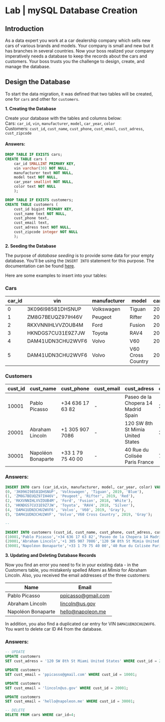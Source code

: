 # Lab | mySQL Database Creation

## Introduction
As a data expert you work at a car dealership company which sells new cars of various brands and models. 
Your company is small and new but it has branches in several countries. 
Now your boss realized your company imperatively needs a database to keep the records about the cars and customers.
Your boss trusts you the challenge to design, create, and manage the database.

## Design the Database
To start the data migration, it was defined that two tables will be created, one for  `cars` and other for `customers`.

**1. Creating the Database**

Create your database with the tables and columns below:  
Cars: `car_id`, `vin`, `manufacturer`, `model`, `car_year`, `color`  
Customers: `cust_id`, `cust_name`, `cust_phone`, `cust_email`, `cust_adress`, `cust_zipcode`

#### Answers:  
```sql
DROP TABLE IF EXISTS cars;
CREATE TABLE cars (
	car_id SMALLINT PRIMARY KEY,
	vin varchar(30) NOT NULL,
	manufacturer text NOT NULL,
	model text NOT NULL,
	car_year smallint NOT NULL,
	color text NOT NULL
	);

DROP TABLE IF EXISTS customers;
CREATE TABLE customers (
	cust_id bigint PRIMARY KEY,
	cust_name text NOT NULL,
	cust_phone text,
	cust_email text,
	cust_adress text NOT NULL,
	cust_zipcode integer NOT NULL
	);
```


**2. Seeding the Database**

The purpose of *database seeding* is to provide some data for your empty database.
You'll be using the `INSERT INTO` statement for this purpose. The documentation can be found [here](https://www.postgresql.org/docs/12/sql-insert.html).

Here are some examples to insert into your tables:

### Cars

| car_id | vin | manufacturer | model | car_year | color |
| --- | --- | --- | --- | --- | --- |
| 0 | 3K096I98581DHSNUP | Volkswagen | Tiguan | 2019 | Blue |
| 1 | ZM8G7BEUQZ97IH46V | Peugeot | Rifter | 2019 | Red |
| 2 | RKXVNNIHLVVZOUB4M | Ford | Fusion | 2018 | White |
| 3 | HKNDGS7CU31E9Z7JW | Toyota | RAV4 | 2018 | Silver |
| 4 | DAM41UDN3CHU2WVF6 | Volvo | V60 | 2019 | Gray |
| 5 | DAM41UDN3CHU2WVF6 | Volvo | V60 Cross Country | 2019 | Gray |

### Customers

| cust_id | cust_name | cust_phone | cust_email | cust_adress | cust_zipcode |
| --- | --- | --- | --- | --- | --- |
| 10001 | Pablo Picasso | +34 636 17 63 82 | - | Paseo de la Chopera 14 Madrid Spain | 28045 |
| 20001 | Abraham Lincoln | +1 305 907 7086 | - | 120 SW 8th St Mimia United States | 33130 |
| 30001 | Napoléon Bonaparte | +33 1 79 75 40 00 | - | 40 Rue du Colisée Paris France | 75008 |



### Answers: 
```sql
INSERT INTO cars (car_id,vin, manufacturer, model, car_year, color) VALUES 
(0, '3K096I98581DHSNUP', 'Volkswagen', 'Tiguan', 2019, 'Blue'),
(1, 'ZM8G7BEUQZ97IH46V', 'Peugeot', 'Rifter', 2019, 'Red'),
(2, 'RKXVNNIHLVVZOUB4M', 'Ford', 'Fusion', 2018, 'White'),
(3, 'HKNDGS7CU31E9Z7JW', 'Toyota', 'RAV4', 2018, 'Silver'),
(4, 'DAM41UDN3CHU2WVF6', 'Volvo', 'V60', 2019, 'Gray'),
(5, 'DAM41UDN3CHU2WVF', 'Volvo','V60 Cross Country', 2019, 'Gray');

--

INSERT INTO customers (cust_id, cust_name, cust_phone, cust_adress, cust_zipcode) VALUES 
(10001,'Pablo Picasso','+34 636 17 63 82','Paseo de la Chopera 14 Madrid Spain', 28045),
(20001,'Abraham Lincoln','+1 305 907 7086','120 SW 8th St Mimia United States', 33130),
(30001,'Napoléon Bonaparte','+33 1 79 75 40 00','40 Rue du Colisée Paris France', 75008);
```


**3. Updating and Deleting Database Records** 
 
Now you find an error you need to fix in your existing data - in the Customers table, you mistakenly spelled *Miami* as *Mimia* for Abraham Lincoln. Also, you received the email addresses of the three customers:

| Name | Email |
| --- | ---|
| Pablo Picasso | ppicasso@gmail.com |
| Abraham Lincoln | lincoln@us.gov |
| Napoléon Bonaparte | hello@napoleon.me |

In addition, you also find a duplicated car entry for VIN `DAM41UDN3CHU2WVF6`.   
You want to delete car ID #4 from the database. 

### Answers:
```sql
-- UPDATE
UPDATE customers
SET cust_adress = '120 SW 8th St Miami United States' WHERE cust_id = 20001;

UPDATE customers
SET cust_email = 'ppicasso@gmail.com' WHERE cust_id = 10001;

UPDATE customers
SET cust_email = 'lincoln@us.gov' WHERE cust_id = 20001;

UPDATE customers
SET cust_email = 'hello@napoleon.me' WHERE cust_id = 30001;

-- DELETE
DELETE FROM cars WHERE car_id=4; 
```
